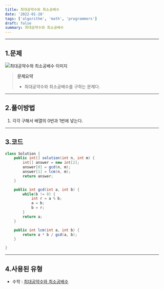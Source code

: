 ```yaml
---
title: 최대공약수와 최소공배수
date: '2022-01-28'
tags: ['algorithm', 'math', 'programmers']
draft: false
summary: 최대공약수와 최소공배수
---
```


<TOCInline toc={props.toc} asDisclosure />

---

## 1.문제

![최대공약수와 최소공배수 이미지](/static/images/md-images/6ca4282ec7397ae79245ea1bbdd99b03c8f64181f1a9e2563f34c2006580b001.png)

> **문제요약**
>
> - 최대공약수와 최소공배수를 구하는 문제다.

---

## 2.풀이방법

1. 각각 구해서 배열의 0번과 1번에 넣는다.

---

## 3.코드

```java
class Solution {
    public int[] solution(int n, int m) {
        int[] answer = new int[2];
        answer[0] = gcd(n, m);
        answer[1] = lcm(n, m);
        return answer;
    }

    public int gcd(int a, int b) {
        while(b != 0) {
            int r = a % b;
            a = b;
            b = r;
        }
        return a;
    }

    public int lcm(int a, int b) {
        return a * b / gcd(a, b);
    }

}
```

---

## 4.사용된 유형

- 수학 : [최대공약수와 최소공배수](/algorithm/code-snippets/0.math/최대공약수와_최소공배수)
